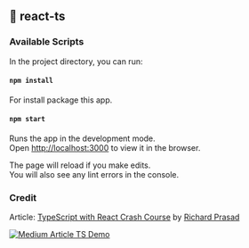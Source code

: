 ## 🧢 react-ts

### Available Scripts

In the project directory, you can run:

#### `npm install`

For install package this app.

#### `npm start`

Runs the app in the development mode.<br />
Open [http://localhost:3000](http://localhost:3000) to view it in the browser.

The page will reload if you make edits.<br />
You will also see any lint errors in the console.

### Credit

Article:
[TypeScript with React Crash Course](https://medium.com/@richardprasad42/typescript-with-react-crash-course-7a81013a8f64)
by [Richard Prasad](https://medium.com/@richardprasad42)

[![Medium Article TS Demo](https://github-readme-stats.vercel.app/api/pin?username=richarddprasad&repo=medium-article-ts-demo&title_color=fff&icon_color=f9f9f9&text_color=9f9f9f&bg_color=282C34)](https://github.com/richarddprasad/medium-article-ts-demo)
